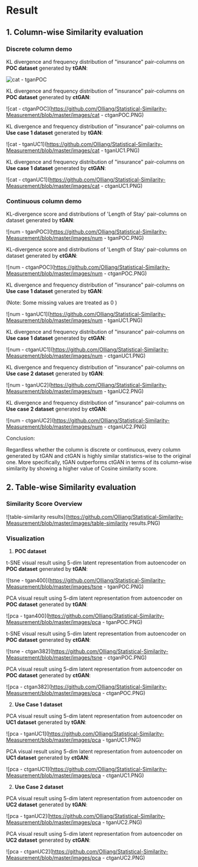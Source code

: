 # Result







## 1. Column-wise Similarity evaluation



### Discrete column demo

KL divergence and frequency distribution of "insurance" pair-columns on **POC dataset** generated by **tGAN**:

![cat - tganPOC](https://github.com/Olliang/Statistical-Similarity-Measurement/blob/master/images/cat%20-%20tganPOC.PNG)



KL divergence and frequency distribution of "insurance" pair-columns on **POC dataset** generated by **ctGAN**:

![cat - ctganPOC](https://github.com/Olliang/Statistical-Similarity-Measurement/blob/master/images/cat - ctganPOC.PNG)



KL divergence and frequency distribution of "insurance" pair-columns on **Use case 1 dataset** generated by **tGAN**:

![cat - tganUC1](https://github.com/Olliang/Statistical-Similarity-Measurement/blob/master/images/cat - tganUC1.PNG)

KL divergence and frequency distribution of "insurance" pair-columns on **Use case 1 dataset** generated by **ctGAN**:

![cat - ctganUC1](https://github.com/Olliang/Statistical-Similarity-Measurement/blob/master/images/cat - ctganUC1.PNG)





### Continuous column demo 

KL-divergence score and distributions of 'Length of Stay' pair-columns on dataset generated by **tGAN**:

![num - tganPOC](https://github.com/Olliang/Statistical-Similarity-Measurement/blob/master/images/num - tganPOC.PNG)

KL-divergence score and distributions of 'Length of Stay' pair-columns on dataset generated by **ctGAN**:

![num - ctganPOC](https://github.com/Olliang/Statistical-Similarity-Measurement/blob/master/images/num - ctganPOC.PNG)



KL divergence and frequency distribution of "insurance" pair-columns on **Use case 1 dataset** generated by **tGAN**:

(Note: Some missing values are treated as 0 )

![num - tganUC1](https://github.com/Olliang/Statistical-Similarity-Measurement/blob/master/images/num - tganUC1.PNG)

KL divergence and frequency distribution of "insurance" pair-columns on **Use case 1 dataset** generated by **ctGAN**:

![num - ctganUC1](https://github.com/Olliang/Statistical-Similarity-Measurement/blob/master/images/num - ctganUC1.PNG)



KL divergence and frequency distribution of "insurance" pair-columns on **Use case 2 dataset** generated by **tGAN**:

![num - tganUC2](https://github.com/Olliang/Statistical-Similarity-Measurement/blob/master/images/num - tganUC2.PNG)



KL divergence and frequency distribution of "insurance" pair-columns on **Use case 2 dataset** generated by **ctGAN**:

![num - ctganUC2](https://github.com/Olliang/Statistical-Similarity-Measurement/blob/master/images/num - ctganUC2.PNG)



Conclusion:

Regardless whether the column is discrete or continuous, every column generated by tGAN and ctGAN is highly similar statistics-wise to the original one. More specifically, tGAN outperforms ctGAN in terms of its column-wise similarity by showing a higher value of Cosine similarity score.





## 2. Table-wise Similarity evaluation



### Similarity Score Overview

![table-similarity results](https://github.com/Olliang/Statistical-Similarity-Measurement/blob/master/images/table-similarity results.PNG)



### Visualization



1. **POC dataset**

t-SNE visual result using 5-dim latent representation from autoencoder on **POC dataset** generated by **tGAN**:

![tsne - tgan400](https://github.com/Olliang/Statistical-Similarity-Measurement/blob/master/images/tsne - tganPOC.PNG)

PCA visual result using 5-dim latent representation from autoencoder on **POC dataset** generated by **tGAN**:

![pca - tgan400](https://github.com/Olliang/Statistical-Similarity-Measurement/blob/master/images/pca - tganPOC.PNG)





t-SNE visual result using 5-dim latent representation from autoencoder on **POC dataset** generated by **ctGAN**:

![tsne - ctgan382](https://github.com/Olliang/Statistical-Similarity-Measurement/blob/master/images/tsne - ctganPOC.PNG)

PCA visual result using 5-dim latent representation from autoencoder on **POC dataset** generated by **ctGAN**:

![pca - ctgan382](https://github.com/Olliang/Statistical-Similarity-Measurement/blob/master/images/pca - ctganPOC.PNG)



2. **Use Case 1 dataset**

   

PCA visual result using 5-dim latent representation from autoencoder on **UC1 dataset** generated by **tGAN**:

![pca - tganUC1](https://github.com/Olliang/Statistical-Similarity-Measurement/blob/master/images/pca - tganUC1.PNG)



PCA visual result using 5-dim latent representation from autoencoder on **UC1 dataset** generated by **ctGAN**:

![pca - ctganUC1](https://github.com/Olliang/Statistical-Similarity-Measurement/blob/master/images/pca - ctganUC1.PNG)



2. **Use Case 2 dataset**

PCA visual result using 5-dim latent representation from autoencoder on **UC2 dataset** generated by **tGAN**:

![pca - tganUC2](https://github.com/Olliang/Statistical-Similarity-Measurement/blob/master/images/pca - tganUC2.PNG)

PCA visual result using 5-dim latent representation from autoencoder on **UC2 dataset** generated by **ctGAN**:

![pca - ctganUC2](https://github.com/Olliang/Statistical-Similarity-Measurement/blob/master/images/pca - ctganUC2.PNG)
